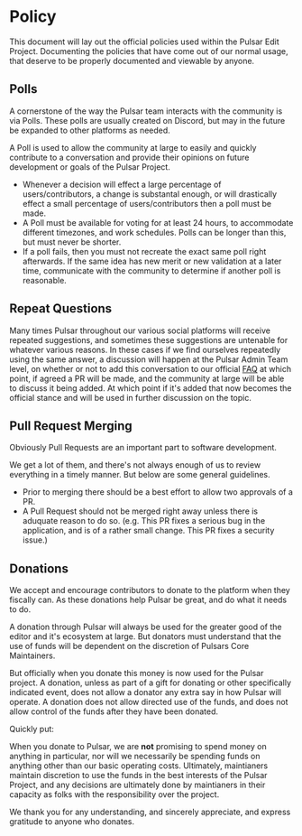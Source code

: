 # Policy

This document will lay out the official policies used within the Pulsar Edit Project. Documenting the policies that have come out of our normal usage, that deserve to be properly documented and viewable by anyone.

## Polls

A cornerstone of the way the Pulsar team interacts with the community is via Polls. These polls are usually created on Discord, but may in the future be expanded to other platforms as needed.

A Poll is used to allow the community at large to easily and quickly contribute to a conversation and provide their opinions on future development or goals of the Pulsar Project.

* Whenever a decision will effect a large percentage of users/contributors, a change is substantal enough, or will drastically effect a small percentage of users/contributors then a poll must be made.
* A Poll must be available for voting for at least 24 hours, to accommodate different timezones, and work schedules. Polls can be longer than this, but must never be shorter.
* If a poll fails, then you must not recreate the exact same poll right afterwards. If the same idea has new merit or new validation at a later time, communicate with the community to determine if another poll is reasonable.

## Repeat Questions

Many times Pulsar throughout our various social platforms will receive repeated suggestions, and sometimes these suggestions are untenable for whatever various reasons. In these cases if we find ourselves repeatedly using the same answer, a discussion will happen at the Pulsar Admin Team level, on whether or not to add this conversation to our official [FAQ](https://github.com/pulsar-edit/.github/blob/main/FAQ.md) at which point, if agreed a PR will be made, and the community at large will be able to discuss it being added. At which point if it's added that now becomes the official stance and will be used in further discussion on the topic.

## Pull Request Merging

Obviously Pull Requests are an important part to software development.

We get a lot of them, and there's not always enough of us to review everything in a timely manner. But below are some general guidelines.

* Prior to merging there should be a best effort to allow two approvals of a PR.
* A Pull Request should not be merged right away unless there is aduquate reason to do so. (e.g. This PR fixes a serious bug in the application, and is of a rather small change. This PR fixes a security issue.)

## Donations

We accept and encourage contributors to donate to the platform when they fiscally can. As these donations help Pulsar be great, and do what it needs to do.

A donation through Pulsar will always be used for the greater good of the editor and it's ecosystem at large. But donators must understand that the use of funds will be dependent on the discretion of Pulsars Core Maintainers.

But officially when you donate this money is now used for the Pulsar project. A donation, unless as part of a gift for donating or other specifically indicated event, does not allow a donator any extra say in how Pulsar will operate. A donation does not allow directed use of the funds, and does not allow control of the funds after they have been donated.

Quickly put:

When you donate to Pulsar, we are __not__ promising to spend money on anything in particular, nor will we necessarily be spending funds on anything other than our basic operating costs. Ultimately, maintianers maintain discretion to use the funds in the best interests of the Pulsar Project, and any decisions are ultimately done by maintianers in their capacity as folks with the responsibility over the project.

We thank you for any understanding, and sincerely appreciate, and express gratitude to anyone who donates.
